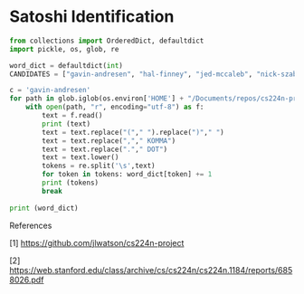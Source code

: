 # Satoshi Identification


```python
from collections import OrderedDict, defaultdict
import pickle, os, glob, re

word_dict = defaultdict(int)
CANDIDATES = ["gavin-andresen", "hal-finney", "jed-mccaleb", "nick-szabo", "roger-ver", "craig-steven-wright", "wei-dai"]

c = 'gavin-andresen'
for path in glob.iglob(os.environ['HOME'] + "/Documents/repos/cs224n-project-master/data/satoshi/%s/*.txt" % c, recursive=True):        
    with open(path, "r", encoding="utf-8") as f:
        text = f.read()
        print (text)
        text = text.replace("("," ").replace(")"," ")
        text = text.replace(","," KOMMA")
        text = text.replace("."," DOT")
        text = text.lower()
        tokens = re.split('\s',text)
        for token in tokens: word_dict[token] += 1
        print (tokens)
        break
    
print (word_dict)
```








References

[1] https://github.com/jlwatson/cs224n-project

[2] https://web.stanford.edu/class/archive/cs/cs224n/cs224n.1184/reports/6858026.pdf

